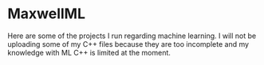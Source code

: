 # MaxwellML
Here are some of the projects I run regarding machine learning. I will not be uploading some of my C++ files because they are too incomplete and my knowledge with ML C++ is limited at the moment.
